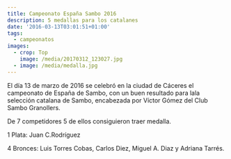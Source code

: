 ```yaml
---
title: Campeonato España Sambo 2016
description: 5 medallas para los catalanes
date: '2016-03-13T03:01:51+01:00'
tags:
  - campeonatos
images:
  - crop: Top
    image: /media/20170312_123027.jpg
  - image: /media/medalla.jpg
---
```

El día 13 de marzo de 2016 se celebró en la ciudad de Cáceres el campeonato de España de Sambo, con un buen resultado para lala selección catalana de Sambo, encabezada por Víctor Gómez del Club Sambo Granollers.

De 7 competidores 5 de ellos consiguieron traer medalla.

1 Plata: Juan C.Rodríguez 

4 Bronces: Luis Torres Cobas, Carlos Diez, Miguel A. Diaz y Adriana Tarrés.
